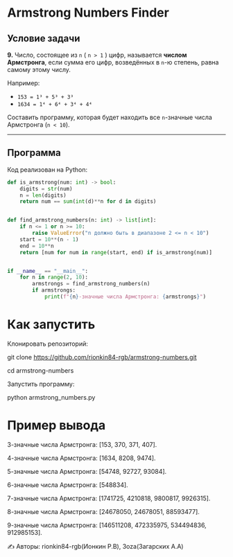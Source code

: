 # Armstrong Numbers Finder

## Условие задачи
**9.** Число, состоящее из `n` ( `n > 1` ) цифр, называется **числом Армстронга**, если сумма его цифр, возведённых в `n`-ю степень, равна самому этому числу.  

Например:  
- `153 = 1³ + 5³ + 3³`  
- `1634 = 1⁴ + 6⁴ + 3⁴ + 4⁴`  

Составить программу, которая будет находить все `n`-значные числа Армстронга (`n < 10`).  

---

## Программа
Код реализован на Python:

```python
def is_armstrong(num: int) -> bool:
    digits = str(num)
    n = len(digits)
    return num == sum(int(d)**n for d in digits)


def find_armstrong_numbers(n: int) -> list[int]:
    if n <= 1 or n >= 10:
        raise ValueError("n должно быть в диапазоне 2 <= n < 10")
    start = 10**(n - 1)
    end = 10**n
    return [num for num in range(start, end) if is_armstrong(num)]


if __name__ == "__main__":
    for n in range(2, 10):
        armstrongs = find_armstrong_numbers(n)
        if armstrongs:
            print(f"{n}-значные числа Армстронга: {armstrongs}")

```




# Как запустить

Клонировать репозиторий:

git clone https://github.com/rionkin84-rgb/armstrong-numbers.git
<p>cd armstrong-numbers


Запустить программу:

python armstrong_numbers.py

# Пример вывода
<p>3-значные числа Армстронга: [153, 370, 371, 407].
<p>4-значные числа Армстронга: [1634, 8208, 9474].
<p>5-значные числа Армстронга: [54748, 92727, 93084].
<p>6-значные числа Армстронга: [548834].
<p>7-значные числа Армстронга: [1741725, 4210818, 9800817, 9926315].
<p>8-значные числа Армстронга: [24678050, 24678051, 88593477].
<p>9-значные числа Армстронга: [146511208, 472335975, 534494836, 912985153].


✍️ Авторы: rionkin84-rgb(Ионкин Р.В), 3oza(Загарских А.А)
